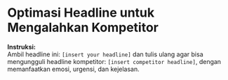 # Optimasi Headline untuk Mengalahkan Kompetitor

**Instruksi:**  
Ambil headline ini: `[insert your headline]` dan tulis ulang agar bisa mengungguli headline kompetitor: `[insert competitor headline]`, dengan memanfaatkan emosi, urgensi, dan kejelasan.
